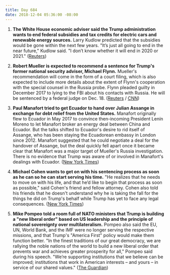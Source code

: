 ```yaml
---
title: Day 684
date: 2018-12-04 05:36:00 -08:00
---
```


1. **The White House economic adviser said the Trump administration wants to end federal subsidies and tax credits for electric cars and renewable energy sources.** Larry Kudlow predicted that the subsidies would be gone within the next few years. "It’s just all going to end in the near future," Kudlow said. "I don’t know whether it will end in 2020 or 2021." ([Reuters](https://www.reuters.com/article/us-usa-trump-autos-idUSKBN1O22D4))

2. **Robert Mueller is expected to recommend a sentence for Trump's former national security adviser, Michael Flynn.**  Mueller's recommendation will come in the form of a court filing, which is also expected to include more details about the extent of Flynn's cooperation with the special counsel in the Russia probe. Flynn pleaded guilty in December 2017 to lying to the FBI about his contacts with Russia. He will be sentenced by a federal judge on Dec. 18. ([Reuters](https://www.reuters.com/article/us-usa-trump-russia-flynn-idUSKBN1O3169) / [CNN](https://www.cnn.com/2018/12/04/politics/michael-flynn-russia-investigation-court-sentence-plea/index.html))

3. **Paul Manafort tried to get Ecuador to hand over Julian Assange in exchange for debt relief from the United States.** Manafort originally flew to Ecuador in May 2017 to convince then-incoming President Lenín Moreno to let Manafort broker an energy deal between China and Ecuador. But the talks shifted to Ecuador's desire to rid itself of Assange, who has been staying the Ecuadorean embassy in London since 2012. Manafort suggested that he could negotiate a deal for the handover of Assange, but the deal quickly fell apart once it became clear that Manafort was a major target of Mueller's Russia investigation. There is no evidence that Trump was aware of or involved in Manafort's dealings with Ecuador. ([New York Times](https://www.nytimes.com/2018/12/03/us/politics/manafort-assange-wikileaks-ecuador.html))

4. **Michael Cohen wants to get on with his sentencing process as soon as he can so he can start serving his time.** "He realizes that he needs to move on with his life, and that he’d like to begin that process as soon as possible," said Cohen's friend and fellow attorney. Cohen also told his friends that he doesn't understand why he is taking the fall for the things he did on Trump's behalf while Trump has yet to face any legal consequences. ([New York Times](https://www.nytimes.com/2018/12/03/nyregion/michael-cohen-trump-strategy.html))

5. **Mike Pompeo told a room full of NATO ministers that Trump is building a "new liberal order" based on US leadership and the principle of national sovereignty over multilateralism.** Pompeo also said the EU, UN, World Bank, and the IMF were no longer serving the respective missions, and that Trump's "America First" policy would make them function better. "In the finest traditions of our great democracy, we are rallying the noble nations of the world to build a new liberal order that prevents war and achieves greater prosperity for all," Pompeo said during his speech. "We’re supporting institutions that we believe can be improved; institutions that work in American interests – and yours – in service of our shared values." ([The Guardian](https://www.theguardian.com/us-news/2018/dec/04/us-president-donald-trump-is-building-a-new-liberal-world-order-says-mike-pompeo))